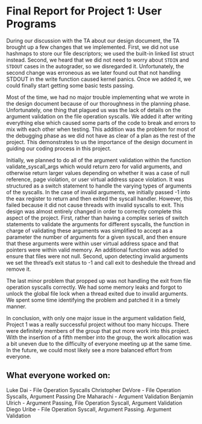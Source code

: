 Final Report for Project 1: User Programs
=========================================

During our discussion with the TA about our design document, the TA brought up a few changes that we implemented. First, we did not use hashmaps to store our file descriptors; we used the built-in linked list struct instead. Second, we heard that we did not need to worry about `STDIN` and `STDOUT` cases in the autograder, so we disregarded it. Unfortunately, the second change was erroneous as we later found out that not handling STDOUT in the write function caused kernel panics. Once we added it, we could finally start getting some basic tests passing.

Most of the time, we had no major trouble implementing what we wrote in the design document because of our thoroughness in the planning phase. Unfortunately, one thing that plagued us was the lack of details on the argument validation on the file operation syscalls. We added it after writing everything else which caused some parts of the code to break and errors to mix with each other when testing. This addition was the problem for most of the debugging phase as we did not have as clear of a plan as the rest of the project. This demonstrates to us the importance of the design document in guiding our coding process in this project.

Initially, we planned to do all of the argument validation within the function validate_syscall_args which would return zero for valid arguments, and otherwise return larger values depending on whether it was a case of null reference, page violation, or user virtual address space violation. It was structured as a switch statement to handle the varying types of arguments of the syscalls. In the case of invalid arguments, we initially passed -1 into the eax register to return and then exited the syscall handler. However, this failed because it did not cause threads with invalid syscalls to exit. This design was almost entirely changed in order to correctly complete this aspect of the project. First, rather than having a complex series of switch statements to validate the arguments for different syscalls, the function in charge of validating these arguments was simplified to accept as a parameter the number of arguments for a given syscall, and then ensure that these arguments were within user virtual address space and that pointers were within valid memory. An additional function was added to ensure that files were not null. Second, upon detecting invalid arguments we set the thread’s exit status to -1 and call exit to deshedule the thread and remove it.

The last minor problem that propped up was not handling the exit from file operation syscalls correctly. We had some memory leaks and forgot to unlock the global file lock when a thread exited due to invalid arguments. We spent some time identifying the problem and patched it in a timely manner.

In conclusion, with only one major issue in the argument validation field, Project 1 was a really successful project without too many hiccups. There were definitely members of the group that put more work into this project. With the insertion of a fifth member into the group, the work allocation was a bit uneven due to the difficulty of everyone meeting up at the same time. In the future, we could most likely see a more balanced effort from everyone.


## What everyone worked on:

Luke Dai -  File Operation Syscalls
Christopher DeVore - File Operation Syscalls, Argument Passing
Dre Maharachi - Argument Validation
Benjamin Ulrich - Argument Passing, File Operation Syscall, Argument Validation
Diego Uribe - File Operation Syscall, Argument Passing. Argument Validation

